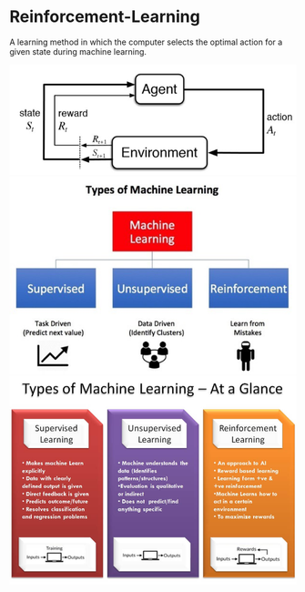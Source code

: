 # Reinforcement-Learning

A learning method in which the computer selects the optimal action for a given state during machine learning.


![1](./imgs/1.jpg)
![2](./imgs/2.jpg)
![3](./imgs/3.jpg)
